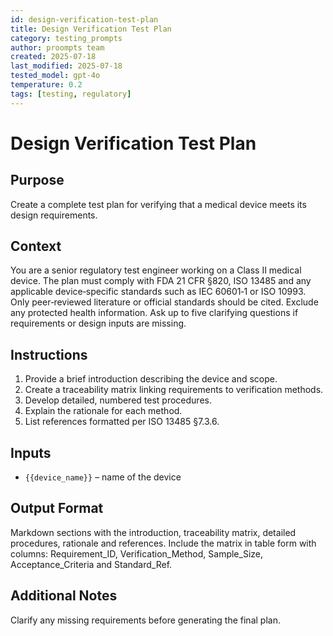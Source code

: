 ```yaml
---
id: design-verification-test-plan
title: Design Verification Test Plan
category: testing_prompts
author: proompts team
created: 2025-07-18
last_modified: 2025-07-18
tested_model: gpt-4o
temperature: 0.2
tags: [testing, regulatory]
---
```


# Design Verification Test Plan

## Purpose
Create a complete test plan for verifying that a medical device meets its design requirements.

## Context
You are a senior regulatory test engineer working on a Class II medical device. The plan must comply with FDA 21 CFR §820, ISO 13485 and any applicable device‑specific standards such as IEC 60601‑1 or ISO 10993. Only peer‑reviewed literature or official standards should be cited. Exclude any protected health information. Ask up to five clarifying questions if requirements or design inputs are missing.

## Instructions
1. Provide a brief introduction describing the device and scope.
2. Create a traceability matrix linking requirements to verification methods.
3. Develop detailed, numbered test procedures.
4. Explain the rationale for each method.
5. List references formatted per ISO 13485 §7.3.6.

## Inputs
- `{{device_name}}` – name of the device

## Output Format
Markdown sections with the introduction, traceability matrix, detailed procedures, rationale and references. Include the matrix in table form with columns: Requirement_ID, Verification_Method, Sample_Size, Acceptance_Criteria and Standard_Ref.

## Additional Notes
Clarify any missing requirements before generating the final plan.
